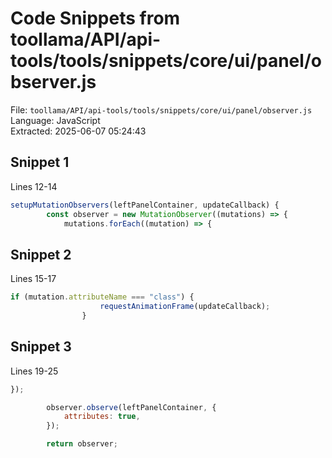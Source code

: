 # Code Snippets from toollama/API/api-tools/tools/snippets/core/ui/panel/observer.js

File: `toollama/API/api-tools/tools/snippets/core/ui/panel/observer.js`  
Language: JavaScript  
Extracted: 2025-06-07 05:24:43  

## Snippet 1
Lines 12-14

```JavaScript
setupMutationObservers(leftPanelContainer, updateCallback) {
        const observer = new MutationObserver((mutations) => {
            mutations.forEach((mutation) => {
```

## Snippet 2
Lines 15-17

```JavaScript
if (mutation.attributeName === "class") {
                    requestAnimationFrame(updateCallback);
                }
```

## Snippet 3
Lines 19-25

```JavaScript
});

        observer.observe(leftPanelContainer, {
            attributes: true,
        });

        return observer;
```

